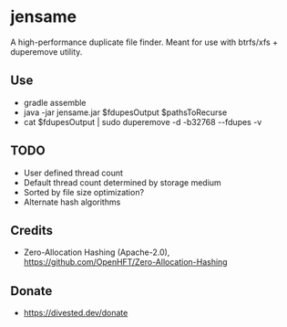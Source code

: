 jensame
=======

A high-performance duplicate file finder.
Meant for use with btrfs/xfs + duperemove utility.

Use
---
- gradle assemble
- java -jar jensame.jar $fdupesOutput $pathsToRecurse
- cat $fdupesOutput | sudo duperemove -d -b32768 --fdupes -v

TODO
----
- User defined thread count
- Default thread count determined by storage medium
- Sorted by file size optimization?
- Alternate hash algorithms

Credits
-------
- Zero-Allocation Hashing (Apache-2.0), https://github.com/OpenHFT/Zero-Allocation-Hashing

Donate
-------
- https://divested.dev/donate
